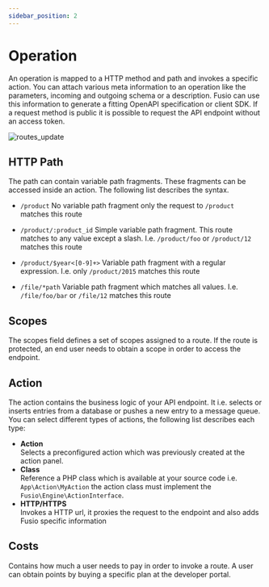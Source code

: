 ```yaml
---
sidebar_position: 2
---
```


# Operation

An operation is mapped to a HTTP method and path and invokes a specific action. You can attach various meta information
to an operation like the parameters, incoming and outgoing schema or a description. Fusio can use this information to
generate a fitting OpenAPI specification or client SDK. If a request method is public it is possible to request the API
endpoint without an access token.

![routes_update](/img/backend/api/operation_update.png)

## HTTP Path

The path can contain variable path fragments. These fragments can be accessed inside an action. The following list
describes the syntax.

* `/product`
  No variable path fragment only the request to `/product` matches this route

* `/product/:product_id`
  Simple variable path fragment. This route matches to any value except a slash. I.e. `/product/foo` or `/product/12`
  matches this route

* `/product/$year<[0-9]+>`
  Variable path fragment with a regular expression. I.e. only `/product/2015` matches this route

* `/file/*path`
  Variable path fragment which matches all values. I.e. `/file/foo/bar` or `/file/12` matches this route

## Scopes

The scopes field defines a set of scopes assigned to a route. If the route is protected, an end user needs to obtain a
scope in order to access the endpoint.

## Action

The action contains the business logic of your API endpoint. It i.e. selects or inserts entries from a database or
pushes a new entry to a message queue. You can select different types of actions, the following list describes each
type:

* __Action__  
  Selects a preconfigured action which was previously created at the action panel.
* __Class__  
  Reference a PHP class which is available at your source code i.e. `App\Action\MyAction` the action class must implement
  the `Fusio\Engine\ActionInterface`.
* __HTTP/HTTPS__  
  Invokes a HTTP url, it proxies the request to the endpoint and also adds Fusio specific information

## Costs

Contains how much a user needs to pay in order to invoke a route. A user can obtain points by buying a
specific plan at the developer portal.
